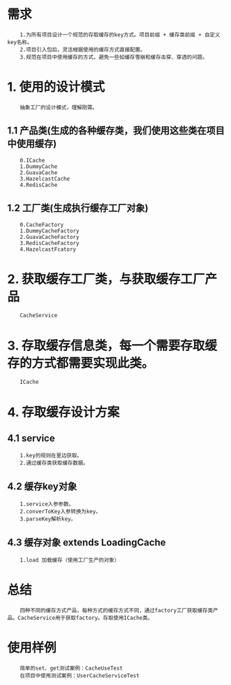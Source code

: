 # 需求
```text
    1.为所有项目设计一个规范的存取缓存的key方式。项目前缀 + 缓存类前缀 + 自定义key名称。
    2.项目引入包后，灵活根据使用的缓存方式直接配置。
    3.规范在项目中使用缓存的方式，避免一些如缓存雪崩和缓存击穿、穿透的问题。
```
# 1. 使用的设计模式
```text
    抽象工厂的设计模式，理解刚需。 
```
## 1.1 产品类(生成的各种缓存类，我们使用这些类在项目中使用缓存)
```text
    0.ICache
    1.DummyCache
    2.GuavaCache
    3.HazelcastCache
    4.RedisCache
```
## 1.2 工厂类(生成执行缓存工厂对象)
```text
    0.CacheFactory
    1.DummyCacheFactory
    2.GuavaCacheFactory
    3.RedisCacheFactory
    4.HazelcastFcatory
```
# 2. 获取缓存工厂类，与获取缓存工厂产品
```text
    CacheService
```
# 3. 存取缓存信息类，每一个需要存取缓存的方式都需要实现此类。
```text
    ICache
```
# 4. 存取缓存设计方案
## 4.1 service 
```text
    1.key的规则在里边获取。
    2.通过缓存类获取缓存数据。
``` 
## 4.2 缓存key对象
```text
    1.service入参参数。
    2.converToKey入参转换为key。
    3.parseKey解析key。
```
## 4.3 缓存对象 extends LoadingCache
```text
    1.load 加载缓存（使用工厂生产的对象）
```
# 总结
```text
    四种不同的缓存方式产品，每种方式的缓存方式不同，通过factory工厂获取缓存类产品。CacheService用于获取factory。存取使用ICache类。
```
# 使用样例
```text
    简单的set、get测试案例：CacheUseTest
    在项目中使用测试案例：UserCacheServiceTest
```